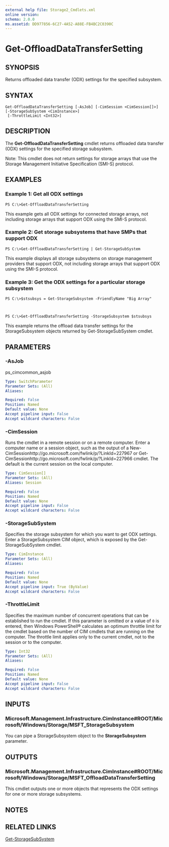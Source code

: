 ```yaml
---
external help file: Storage2_Cmdlets.xml
online version: 
schema: 2.0.0
ms.assetid: DD977856-6C27-4A52-A88E-FB4BC2C0390C
---
```


# Get-OffloadDataTransferSetting

## SYNOPSIS
Returns offloaded data transfer (ODX) settings for the specified subsystem.

## SYNTAX

```
Get-OffloadDataTransferSetting [-AsJob] [-CimSession <CimSession[]>] [-StorageSubSystem <CimInstance>]
 [-ThrottleLimit <Int32>]
```

## DESCRIPTION
The **Get-OffloadDataTransferSetting** cmdlet returns offloaded data transfer (ODX) settings for the specified storage subsystem.

Note: This cmdlet does not return settings for storage arrays that use the Storage Management Initiative Specification (SMI-S) protocol.

## EXAMPLES

### Example 1: Get all ODX settings
```
PS C:\>Get-OffloadDataTransferSetting
```

This example gets all ODX settings for connected storage arrays, not including storage arrays that support ODX using the SMI-S protocol.

### Example 2: Get storage subsystems that have SMPs that support ODX
```
PS C:\>Get-OffloadDataTransferSetting | Get-StorageSubSystem
```

This example displays all storage subsystems on storage management providers that support ODX, not including storage arrays that support ODX using the SMI-S protocol.

### Example 3: Get the ODX settings for a particular storage subsystem
```
PS C:\>$stsubsys = Get-StorageSubsystem -FriendlyName "Big Array"



PS C:\>Get-OffloadDataTransferSetting -StorageSubsystem $stsubsys
```

This example returns the offload data transfer settings for the StorageSubsystem objects returned by Get-StorageSubSystem cmdlet.

## PARAMETERS

### -AsJob
ps_cimcommon_asjob

```yaml
Type: SwitchParameter
Parameter Sets: (All)
Aliases: 

Required: False
Position: Named
Default value: None
Accept pipeline input: False
Accept wildcard characters: False
```

### -CimSession
Runs the cmdlet in a remote session or on a remote computer.
Enter a computer name or a session object, such as the output of a New-CimSessionhttp://go.microsoft.com/fwlink/p/?LinkId=227967 or Get-CimSessionhttp://go.microsoft.com/fwlink/p/?LinkId=227966 cmdlet.
The default is the current session on the local computer.

```yaml
Type: CimSession[]
Parameter Sets: (All)
Aliases: Session

Required: False
Position: Named
Default value: None
Accept pipeline input: False
Accept wildcard characters: False
```

### -StorageSubSystem
Specifies the storage subsystem for which you want to get ODX settings.
Enter a StorageSubsystem CIM object, which is exposed by the Get-StorageSubSystem cmdlet.

```yaml
Type: CimInstance
Parameter Sets: (All)
Aliases: 

Required: False
Position: Named
Default value: None
Accept pipeline input: True (ByValue)
Accept wildcard characters: False
```

### -ThrottleLimit
Specifies the maximum number of concurrent operations that can be established to run the cmdlet.
If this parameter is omitted or a value of `0` is entered, then Windows PowerShell® calculates an optimum throttle limit for the cmdlet based on the number of CIM cmdlets that are running on the computer.
The throttle limit applies only to the current cmdlet, not to the session or to the computer.

```yaml
Type: Int32
Parameter Sets: (All)
Aliases: 

Required: False
Position: Named
Default value: None
Accept pipeline input: False
Accept wildcard characters: False
```

## INPUTS

### Microsoft.Management.Infrastructure.CimInstance#ROOT/Microsoft/Windows/Storage/MSFT_StorageSubsystem
You can pipe a StorageSubsystem object to the **StorageSubsystem** parameter.

## OUTPUTS

### Microsoft.Management.Infrastructure.CimInstance#ROOT/Microsoft/Windows/Storage/MSFT_OffloadDataTransferSetting
This cmdlet outputs one or more objects that represents the ODX settings for one or more storage subsystems.

## NOTES

## RELATED LINKS

[Get-StorageSubSystem](./Get-StorageSubsystem.md)

